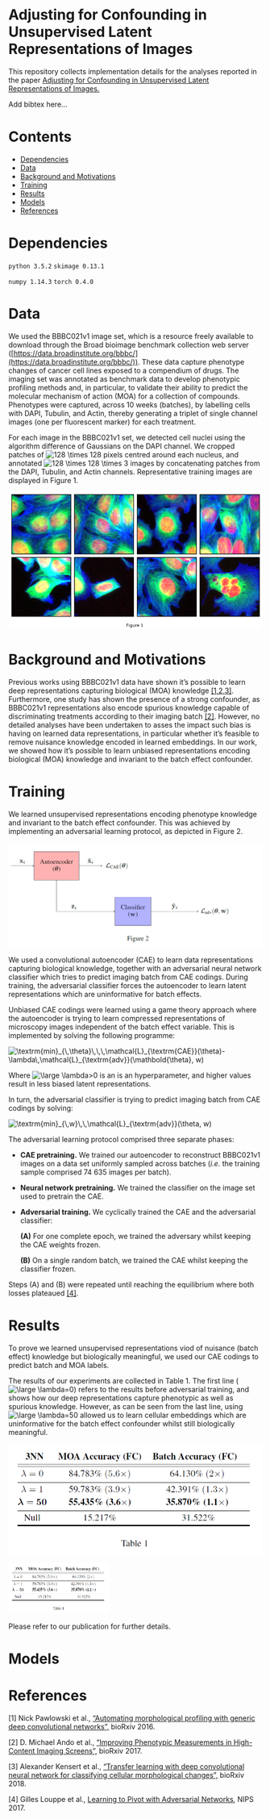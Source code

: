 # Adjusting for Confounding in Unsupervised Latent Representations of Images

This repository collects implementation details for the analyses reported in the paper [Adjusting for Confounding in Unsupervised Latent Representations of Images.](url)

Add bibtex here...

# Contents

- [Dependencies](#dependencies)
- [Data](#data)
- [Background and Motivations](#background-and-motivations)
- [Training](#training)
- [Results](#results)
- [Models](#models)
- [References](#references)

# Dependencies

`python 3.5.2`
`skimage 0.13.1`

`numpy 1.14.3`
`torch 0.4.0`

# Data 

We used the BBBC021v1 image set, which is a resource freely available to download through the Broad bioimage benchmark collection web server ([https://data.broadinstitute.org/bbbc/](https://data.broadinstitute.org/bbbc/)). These data capture phenotype changes of cancer cell lines exposed to a compendium of drugs. The imaging set was annotated as benchmark data to develop phenotypic profiling methods and, in particular, to validate their ability to predict the molecular mechanism of action (MOA) for a collection of compounds. Phenotypes were captured, across 10 weeks (batches), by labelling cells with DAPI, Tubulin, and Actin, thereby generating a triplet of single channel images (one per fluorescent marker) for each treatment.

For each image in the BBBC021v1 set, we detected cell nuclei using the algorithm difference of Gaussians on the DAPI channel. We cropped patches of <img src="https://latex.codecogs.com/svg.latex?\inline&space;128&space;\times&space;128" title="128 \times 128" /> pixels centred around each nucleus, and annotated <img src="https://latex.codecogs.com/svg.latex?\inline&space;128&space;\times&space;128&space;\times&space;3" title="128 \times 128 \times 3" /> images by concatenating patches from the DAPI, Tubulin, and Actin channels. Representative training images are displayed in Figure 1.

![](examples.png)

# Background and Motivations

Previous works using BBBC021v1 data have shown it’s possible to learn deep representations capturing biological (MOA) knowledge [[1,2,3]](#references). Furthermore, one study has shown the presence of a strong confounder, as BBBC021v1 representations also encode spurious knowledge capable of discriminating treatments according to their imaging batch [[2]](#references).  However, no detailed analyses have been undertaken to asses the impact such bias is having on learned data representations, in particular whether it’s feasible to remove nuisance knowledge encoded in learned embeddings. In our work, we showed how it’s possible to learn unbiased representations encoding biological (MOA) knowledge and invariant to the batch effect confounder.

# Training

We learned unsupervised representations encoding phenotype knowledge and invariant to the batch effect confounder. This was achieved by implementing an adversarial learning protocol, as depicted in Figure 2.

![](architecture.png)

We used a convolutional autoencoder (CAE) to learn data representations capturing biological knowledge, together with an adversarial neural network classifier which tries to predict imaging batch from CAE codings. During training, the adversarial classifier forces the autoencoder to learn latent representations which are uninformative for batch effects.

Unbiased CAE codings were learned using a game theory approach where the autoencoder is trying to learn compressed representations of microscopy images independent of the batch effect variable. This is implemented by solving the following programme:

<img src="https://latex.codecogs.com/svg.latex?\textrm{min}_{\,\theta}\,\,\,\mathcal{L}_{\textrm{CAE}}(\theta)-\lambda\,\mathcal{L}_{\textrm{adv}}(\mathbold{\theta},&space;w)" title="\textrm{min}_{\,\theta}\,\,\,\mathcal{L}_{\textrm{CAE}}(\theta)-\lambda\,\mathcal{L}_{\textrm{adv}}(\mathbold{\theta}, w)" />

Where <img src="https://latex.codecogs.com/svg.latex?\inline&space;\large&space;\lambda>0" title="\large \lambda>0" /> is an is an hyperparameter, and higher values result in less biased latent representations.

In turn, the adversarial classifier is trying to predict imaging batch from CAE codings by solving: 

<img src="https://latex.codecogs.com/gif.latex?\textrm{min}_{\,w}\,\,\mathcal{L}_{\textrm{adv}}(\theta,&space;w)" title="\textrm{min}_{\,w}\,\,\mathcal{L}_{\textrm{adv}}(\theta, w)" />

The adversarial learning protocol comprised three separate phases:

   - **CAE pretraining.** We trained our autoencoder to reconstruct BBBC021v1 images on a data set uniformly sampled across batches (_i.e._ the training sample comprised 74 635 images per batch).

   - **Neural network pretraining.** We trained the classifier on the image set used to pretrain the CAE.

   - **Adversarial training.** We cyclically trained the CAE and the adversarial classifier:
  
     **(A)** For one complete epoch, we trained the adversary whilst keeping the CAE weights frozen.
    
     **(B)** On a single random batch, we trained the CAE whilst keeping the classifier frozen.

Steps (A) and (B) were repeated until reaching the equilibrium where both losses plateaued [[4]](#references).

# Results

To prove we learned unsupervised representations viod of nuisance (batch effect) knowledge but biologically meaningful, we used our CAE codings to predict batch and MOA labels. 

The results of our experiments are collected in Table 1. The first line (<img src="https://latex.codecogs.com/svg.latex?\inline&space;\large&space;\lambda=0" title="\large \lambda=0" />) refers to the results before adversarial training, and shows how our deep representations capture phenotypic as well as spurious knowledge. However, as can be seen from the last line, using <img src="https://latex.codecogs.com/svg.latex?\inline&space;\large&space;\lambda=50" title="\large \lambda=50" /> allowed us to learn cellular embeddings which are uninformative for the batch effect confounder whilst still biologically meaningful.

![](results.png)

<img src="./results.png" height="100" width="200">

Please refer to our publication for further details.  

# Models

# References

[1] Nick Pawlowski et al., [“Automating morphological profiling with generic deep convolutional
networks”,](https://www.biorxiv.org/content/early/2016/11/02/085118) bioRxiv 2016.

[2] D. Michael Ando et al., [“Improving Phenotypic Measurements in
High-Content Imaging Screens”,](https://www.biorxiv.org/content/early/2017/07/10/161422) bioRxiv 2017.

[3] Alexander Kensert et al., [“Transfer learning with deep convolutional neural network for classifying cellular morphological changes”,](https://www.biorxiv.org/content/early/2018/06/14/345728) bioRxiv 2018.

[4] Gilles Louppe et al., [Learning to Pivot with Adversarial Networks](https://arxiv.org/abs/1611.01046), NIPS 2017.


